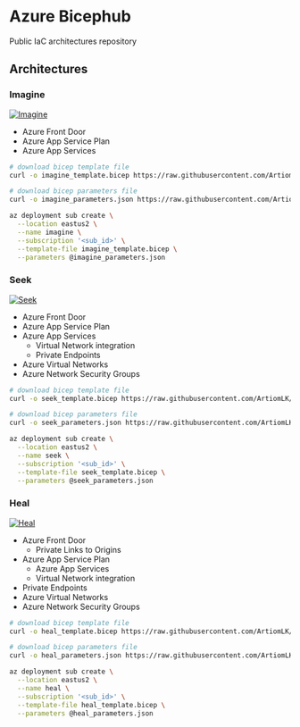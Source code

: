 # Azure Bicephub

Public IaC architectures repository

## Architectures

### Imagine

[![Imagine](https://github.com/ArtiomLK/azure-bicephub/actions/workflows/imagine.yml/badge.svg?branch=main&event=push)](https://github.com/ArtiomLK/azure-bicephub/actions/workflows/imagine.yml)

- Azure Front Door
- Azure App Service Plan
- Azure App Services

```bash
# download bicep template file
curl -o imagine_template.bicep https://raw.githubusercontent.com/ArtiomLK/azure-bicephub/main/main.bicep

# download bicep parameters file
curl -o imagine_parameters.json https://raw.githubusercontent.com/ArtiomLK/azure-reliability-architecture/main/architectures/fd-premium-app-w-pe/parameters/fd-plan-app.json

az deployment sub create \
  --location eastus2 \
  --name imagine \
  --subscription '<sub_id>' \
  --template-file imagine_template.bicep \
  --parameters @imagine_parameters.json
```

### Seek

[![Seek](https://github.com/ArtiomLK/azure-bicephub/actions/workflows/seek.yml/badge.svg?branch=main&event=push)](https://github.com/ArtiomLK/azure-bicephub/actions/workflows/seek.yml)

- Azure Front Door
- Azure App Service Plan
- Azure App Services
  - Virtual Network integration
  - Private Endpoints
- Azure Virtual Networks
- Azure Network Security Groups

```bash
# download bicep template file
curl -o seek_template.bicep https://raw.githubusercontent.com/ArtiomLK/azure-bicephub/main/main.bicep

# download bicep parameters file
curl -o seek_parameters.json https://raw.githubusercontent.com/ArtiomLK/azure-reliability-architecture/main/architectures/fd-premium-app-w-pe/parameters/fd-plan-appsWpeWvintegration-vnet-pdnsz.json

az deployment sub create \
  --location eastus2 \
  --name seek \
  --subscription '<sub_id>' \
  --template-file seek_template.bicep \
  --parameters @seek_parameters.json
```

### Heal

[![Heal](https://github.com/ArtiomLK/azure-bicephub/actions/workflows/heal.yml/badge.svg?branch=main&event=push)](https://github.com/ArtiomLK/azure-bicephub/actions/workflows/heal.yml)

- Azure Front Door
  - Private Links to Origins
- Azure App Service Plan
  - Azure App Services
  - Virtual Network integration
- Private Endpoints
- Azure Virtual Networks
- Azure Network Security Groups

```bash
# download bicep template file
curl -o heal_template.bicep https://raw.githubusercontent.com/ArtiomLK/azure-bicephub/main/main.bicep

# download bicep parameters file
curl -o heal_parameters.json https://raw.githubusercontent.com/ArtiomLK/azure-reliability-architecture/main/architectures/fd-premium-app-w-pe/parameters/fdWpl-plan-appsWpeWvintegration-vnet-pdnsz.json

az deployment sub create \
  --location eastus2 \
  --name heal \
  --subscription '<sub_id>' \
  --template-file heal_template.bicep \
  --parameters @heal_parameters.json
```

